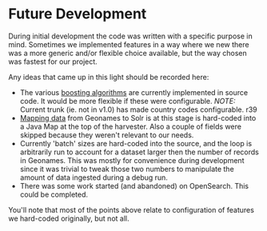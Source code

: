 Future Development
=====

During initial development the code was written with a specific purpose in mind. Sometimes we implemented features in a way where we new there was a more generic and/or flexible choice available, but the way chosen was fastest for our project.

Any ideas that came up in this light should be recorded here:

  * The various [boosting algorithms](BoostingResults.md) are currently implemented in source code. It would be more flexible if these were configurable. *NOTE:* Current trunk (ie. not in v1.0) has made country codes configurable. r39
  * [Mapping data](FieldMaps.md) from Geonames to Solr is at this stage is hard-coded into a Java Map at the top of the harvester. Also a couple of fields were skipped because they weren't relevant to our needs.
  * Currently 'batch' sizes are hard-coded into the source, and the loop is arbitrarily run to account for a dataset larger then the number of records in Geonames. This was mostly for convenience during development since it was trivial to tweak those two numbers to manipulate the amount of data ingested during a debug run.
  * There was some work started (and abandoned) on OpenSearch. This could be completed.

You'll note that most of the points above relate to configuration of features we hard-coded originally, but not all.
